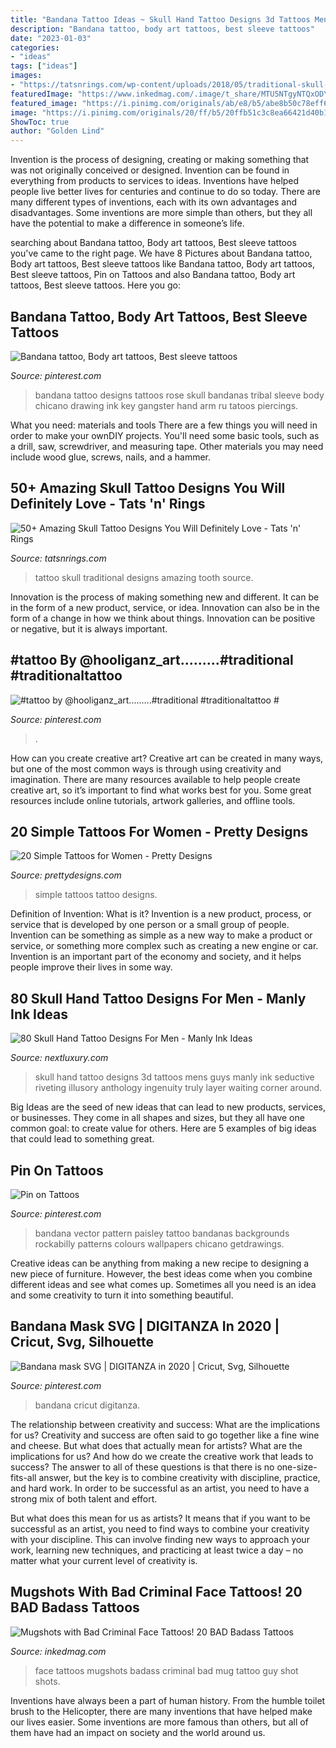 ```yaml
---
title: "Bandana Tattoo Ideas ~ Skull Hand Tattoo Designs 3d Tattoos Mens Guys Manly Ink Seductive Riveting Illusory Anthology Ingenuity Truly Layer Waiting Corner Around"
description: "Bandana tattoo, body art tattoos, best sleeve tattoos"
date: "2023-01-03"
categories:
- "ideas"
tags: ["ideas"]
images:
- "https://tatsnrings.com/wp-content/uploads/2018/05/traditional-skull-tattoo-full-back-1.jpg"
featuredImage: "https://www.inkedmag.com/.image/t_share/MTU5NTgyNTQxODYxNDMwODcy/april2012mugs074.jpg"
featured_image: "https://i.pinimg.com/originals/ab/e8/b5/abe8b50c78eff6bdc63dc5cc189677dd.jpg"
image: "https://i.pinimg.com/originals/20/ff/b5/20ffb51c3c8ea66421d40b184f602361.jpg"
ShowToc: true
author: "Golden Lind"
---
```



Invention is the process of designing, creating or making something that was not originally conceived or designed. Invention can be found in everything from products to services to ideas. Inventions have helped people live better lives for centuries and continue to do so today. There are many different types of inventions, each with its own advantages and disadvantages. Some inventions are more simple than others, but they all have the potential to make a difference in someone’s life.

	

		
searching about Bandana tattoo, Body art tattoos, Best sleeve tattoos you've came to the right page. We have 8 Pictures about Bandana tattoo, Body art tattoos, Best sleeve tattoos like Bandana tattoo, Body art tattoos, Best sleeve tattoos, Pin on Tattoos and also Bandana tattoo, Body art tattoos, Best sleeve tattoos. Here you go:
		
    
## Bandana Tattoo, Body Art Tattoos, Best Sleeve Tattoos

<img loading=lazy src="https://i.pinimg.com/originals/ab/e8/b5/abe8b50c78eff6bdc63dc5cc189677dd.jpg" onerror="this.onerror=null;this.src='https://tse3.mm.bing.net/th?id=OIP.LAyyUn7q_xVEAJhvkBMO6QAAAA&amp;pid=15.1';" alt="Bandana tattoo, Body art tattoos, Best sleeve tattoos">

_Source: pinterest.com_

>bandana tattoo designs tattoos rose skull bandanas tribal sleeve body chicano drawing ink key gangster hand arm ru tatoos piercings. 

	

What you need: materials and tools
There are a few things you will need in order to make your ownDIY projects. You'll need some basic tools, such as a drill, saw, screwdriver, and measuring tape. Other materials you may need include wood glue, screws, nails, and a hammer.

    
## 50+ Amazing Skull Tattoo Designs You Will Definitely Love - Tats &#039;n&#039; Rings

<img loading=lazy src="https://tatsnrings.com/wp-content/uploads/2018/05/traditional-skull-tattoo-full-back-1.jpg" onerror="this.onerror=null;this.src='https://tse4.mm.bing.net/th?id=OIP.tXYvEOn80bnmKVs5Q-drDgHaJ4&amp;pid=15.1';" alt="50+ Amazing Skull Tattoo Designs You Will Definitely Love - Tats &#039;n&#039; Rings">

_Source: tatsnrings.com_

>tattoo skull traditional designs amazing tooth source. 

	

Innovation is the process of making something new and different. It can be in the form of a new product, service, or idea. Innovation can also be in the form of a change in how we think about things. Innovation can be positive or negative, but it is always important.

    
## #tattoo By @hooliganz_art.........#traditional #traditionaltattoo #

<img loading=lazy src="https://i.pinimg.com/originals/20/ff/b5/20ffb51c3c8ea66421d40b184f602361.jpg" onerror="this.onerror=null;this.src='https://tse4.mm.bing.net/th?id=OIP.P5UEnan-UoXnUWWxs9tLagHaHa&amp;pid=15.1';" alt="#tattoo by @hooliganz_art.........#traditional #traditionaltattoo #">

_Source: pinterest.com_

>. 

	

How can you create creative art?
Creative art can be created in many ways, but one of the most common ways is through using creativity and imagination. There are many resources available to help people create creative art, so it’s important to find what works best for you. Some great resources include online tutorials, artwork galleries, and offline tools.

    
## 20 Simple Tattoos For Women - Pretty Designs

<img loading=lazy src="https://www.prettydesigns.com/wp-content/uploads/2015/08/20-simple-tattoos-for-women15.jpg" onerror="this.onerror=null;this.src='https://tse1.mm.bing.net/th?id=OIP.72LtUxQfvW4my6YKhkGwoAHaJ4&amp;pid=15.1';" alt="20 Simple Tattoos for Women - Pretty Designs">

_Source: prettydesigns.com_

>simple tattoos tattoo designs. 

	

Definition of Invention: What is it?
Invention is a new product, process, or service that is developed by one person or a small group of people. Invention can be something as simple as a new way to make a product or service, or something more complex such as creating a new engine or car. Invention is an important part of the economy and society, and it helps people improve their lives in some way.

    
## 80 Skull Hand Tattoo Designs For Men - Manly Ink Ideas

<img loading=lazy src="http://nextluxury.com/wp-content/uploads/guys-glowing-red-skull-3d-hand-tattoo-designs.jpg" onerror="this.onerror=null;this.src='https://tse1.mm.bing.net/th?id=OIP.EchuBH61hGoeqWhXbi8yGwHaJU&amp;pid=15.1';" alt="80 Skull Hand Tattoo Designs For Men - Manly Ink Ideas">

_Source: nextluxury.com_

>skull hand tattoo designs 3d tattoos mens guys manly ink seductive riveting illusory anthology ingenuity truly layer waiting corner around. 

	

Big Ideas are the seed of new ideas that can lead to new products, services, or businesses. They come in all shapes and sizes, but they all have one common goal: to create value for others. Here are 5 examples of big ideas that could lead to something great.

    
## Pin On Tattoos

<img loading=lazy src="https://i.pinimg.com/736x/ee/2c/28/ee2c28c68ba1cd47c2f27a9c4ffc1d6b--pin-up-bandana-rockabilly-pin-up.jpg" onerror="this.onerror=null;this.src='https://tse1.mm.bing.net/th?id=OIP.pHkGIDaDac3-HNG23pUSsQHaHa&amp;pid=15.1';" alt="Pin on Tattoos">

_Source: pinterest.com_

>bandana vector pattern paisley tattoo bandanas backgrounds rockabilly patterns colours wallpapers chicano getdrawings. 

	

Creative ideas can be anything from making a new recipe to designing a new piece of furniture. However, the best ideas come when you combine different ideas and see what comes up. Sometimes all you need is an idea and some creativity to turn it into something beautiful.

    
## Bandana Mask SVG | DIGITANZA In 2020 | Cricut, Svg, Silhouette

<img loading=lazy src="https://i.pinimg.com/736x/24/14/5e/24145eb5e59a0e90f9673a73b4397943.jpg" onerror="this.onerror=null;this.src='https://tse2.mm.bing.net/th?id=OIP.OucLeSDoIxY-9Q9_6-h13gHaF7&amp;pid=15.1';" alt="Bandana mask SVG | DIGITANZA in 2020 | Cricut, Svg, Silhouette">

_Source: pinterest.com_

>bandana cricut digitanza. 

	

The relationship between creativity and success: What are the implications for us?
Creativity and success are often said to go together like a fine wine and cheese. But what does that actually mean for artists? What are the implications for us? And how do we create the creative work that leads to success?
The answer to all of these questions is that there is no one-size-fits-all answer, but the key is to combine creativity with discipline, practice, and hard work. In order to be successful as an artist, you need to have a strong mix of both talent and effort.

But what does this mean for us as artists? It means that if you want to be successful as an artist, you need to find ways to combine your creativity with your discipline. This can involve finding new ways to approach your work, learning new techniques, and practicing at least twice a day – no matter what your current level of creativity is.

    
## Mugshots With Bad Criminal Face Tattoos! 20 BAD Badass Tattoos

<img loading=lazy src="https://www.inkedmag.com/.image/t_share/MTU5NTgyNTQxODYxNDMwODcy/april2012mugs074.jpg" onerror="this.onerror=null;this.src='https://tse2.mm.bing.net/th?id=OIP.sjxGS34OnlMYxMKzRZ5CNgHaJ4&amp;pid=15.1';" alt="Mugshots with Bad Criminal Face Tattoos! 20 BAD Badass Tattoos">

_Source: inkedmag.com_

>face tattoos mugshots badass criminal bad mug tattoo guy shot shots. 

	

Inventions have always been a part of human history. From the humble toilet brush to the Helicopter, there are many inventions that have helped make our lives easier. Some inventions are more famous than others, but all of them have had an impact on society and the world around us.

